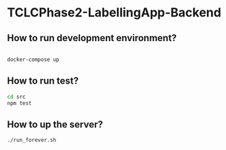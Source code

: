 # TCLCPhase2-LabellingApp-Backend

## How to run development environment?

```bash

docker-compose up
```

## How to run test?

```bash
cd src
npm test
```

## How to up the server?

```bash
./run_forever.sh
```
